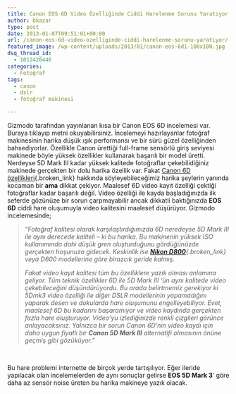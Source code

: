 ```yaml
---
title: Canon EOS 6D Video Özelliğinde Ciddi Harelenme Sorunu Yaratıyor
author: bkazar
type: post
date: 2013-01-07T09:51:01+00:00
url: /canon-eos-6d-video-ozelliginde-ciddi-harelenme-sorunu-yaratiyor/
featured_image: /wp-content/uploads/2013/01/canon-eos-6d1-100x100.jpg
dsq_thread_id:
  - 1012420446
categories:
  - Fotoğraf
tags:
  - canon
  - dslr
  - fotoğraf makinesi

---
```

Gizmodo tarafından yayınlanan kısa bir Canon EOS 6D incelemesi var. Buraya tıklayıp metni okuyabilirsiniz. İncelemeyi hazırlayanlar fotoğraf makinesinin harika düşük ışık performansı ve bir sürü güzel özelliğinden bahsediyorlar. Özellikle Canon ürettiği full-frame sensörlü giriş seviyesi makinede böyle yüksek özellikler kullanarak başarılı bir model üretti. Nerdeyse 5D Mark III kadar yüksek kalitede fotoğraflar çekebilidiğiniz makinede gerçekten bir dolu harika özellik var. Fakat [Canon 6D özellikleri][1]{.broken_link} hakkında söyleyebileceğimiz harika şeylerin yanında kocaman bir **ama** dikkat çekiyor. Maalesef 6D video kayıt özelliği çektiği fotoğraflar kadar başarılı değil. Video özelliği ile kayda başladığınızda ilk seferde gözünüze bir sorun çarpmayabilir ancak dikkatli baktığınızda **EOS 6D** ciddi hare oluşumuyla video kalitesini maalesef düşürüyor. Gizmodo incelemesinde;

> _“Fotoğraf kalitesi olarak karşılaştırdığımızda 6D neredeyse 5D Mark III ile aynı derecede kaliteli – ki bu harika. Bu makinenin yüksek ISO kullanımında dahi düşük gren oluşturduğunu gördüğünüzde gerçekten hoşunuza gidecek. Keskinlik ise [**Nikon D800**][2]{.broken_link} veya D600 modellerine göre birazcık geride kalmış._
> 
> _Fakat video kayıt kalitesi tüm bu özelliklere yazık olması anlamına geliyor. Tüm teknik özellikler 6D ile 5D Mark III ‘ün aynı kalitede video çekebileceğini düşündürüyordu. Bu arada belirtmemiz gerekiyor ki 5Dmk3 video özelliği ile diğer DSLR modellerinin yapamadığını yaparak desen ve dokularda hare oluşumunu engelleyebiliyor. Evet, maalesef 6D bu kadarını başaramıyor ve video kaydında gerçekten fazla hare oluşturuyor. Video’yu izlediğinizde renkli çizgileri görünce anlayacaksınız. Yalnızca bir sorun Canon 6D’nin video kaydı için daha uygun fiyatlı bir **Canon 5D Mark III** alternatifi olmasının önüne geçmiş gibi gözüküyor.”_

&nbsp;  
  
Bu hare problemi internette de birçok yerde tartışılıyor. Eğer ileride yapılacak olan incelemelerden de aynı sonuçlar gelirse **EOS 5D Mark 3**’ göre daha az sensör noise üreten bu harika makineye yazık olacak.

 [1]: https://www.murekkep.org/canon-eos-6d-ozellikleri-9992
 [2]: http://www.turknikon.com/nikon-govdeler/fx-format/nikon-d800 "nikon d800"